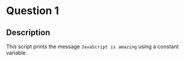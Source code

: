 # Question 1

## Description
This script prints the message `JavaScript is amazing` using a constant variable.


